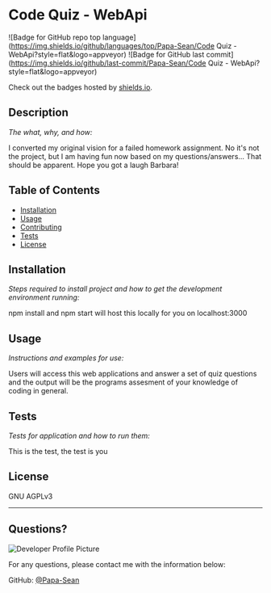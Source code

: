 # Code Quiz - WebApi
  ![Badge for GitHub repo top language](https://img.shields.io/github/languages/top/Papa-Sean/Code Quiz - WebApi?style=flat&logo=appveyor) ![Badge for GitHub last commit](https://img.shields.io/github/last-commit/Papa-Sean/Code Quiz - WebApi?style=flat&logo=appveyor)
  
  Check out the badges hosted by [shields.io](https://shields.io/).
  
  
  ## Description 
  
  *The what, why, and how:* 
  
  I converted my original vision for a failed homework assignment.  No it's not the project, but I am having fun now based on my questions/answers... That should be apparent.  Hope you got a laugh Barbara!
  ## Table of Contents
  * [Installation](#installation)
  * [Usage](#usage)
  * [Contributing](#contributing)
  * [Tests](#tests)
  * [License](#license)
  
  ## Installation
  
  *Steps required to install project and how to get the development environment running:*
  
  npm install and npm start will host this locally for you on localhost:3000
  
  ## Usage 
  
  *Instructions and examples for use:*
  
  Users will access this web applications and answer a set of quiz questions and the output will be the programs assesment of your knowledge of coding in general.
  
  ## Tests
  
  *Tests for application and how to run them:*
  
  This is the test, the test is you
  
  ## License
  
  GNU AGPLv3
  
  ---
  
  ## Questions?
  
  ![Developer Profile Picture](https://avatars.githubusercontent.com/u/69025655?v=4) 
  
  For any questions, please contact me with the information below:
 
  GitHub: [@Papa-Sean](https://api.github.com/users/Papa-Sean)
  